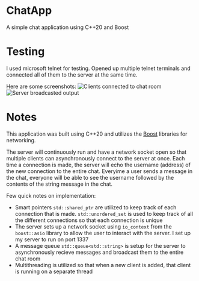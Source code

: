 # ChatApp
 A simple chat application using C++20 and Boost

# Testing
 I used microsoft telnet for testing. Opened up multiple telnet terminals and connected all of them to the server at the same time. 
 
 Here are some screenshots:
	![Clients connected to chat room]("C:\Users\DonRiz\Pictures\chatApp_1.JPG")
	![Server broadcasted output]("C:\Users\DonRiz\Pictures\chatApp_2.JPG")

# Notes
 This application was built using C++20 and utilizes the [Boost](https://www.boost.org/) libraries for networking. 

 The server will continuously run and have a network socket open so that multiple clients can asynchronously connect to the server at once. Each time a connection is made, the server will echo the username (address) of the new connection to the entire chat. Everyime a user sends a message in the chat, everyone will be able to see the username followed by the contents of the string message in the chat.

 Few quick notes on implementation:
  - Smart pointers `std::shared_ptr` are utilized to keep track of each connection that is made. `std::unordered_set` is used to keep track of all the different connections so that each connection is unique
  - The server sets up a network socket using `io_context` from the `boost::asio` library to allow the user to interact with the server. I set up my server to run on port 1337
  - A message queue `std::queue<std::string>` is setup for the server to asynchronously recieve messages and broadcast them to the entire chat room
  - Multithreading is utilized so that when a new client is added, that client is running on a separate thread